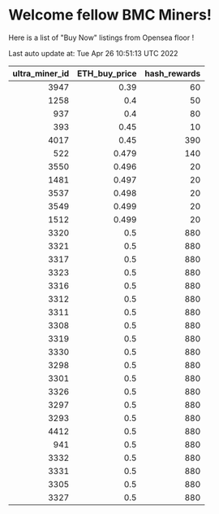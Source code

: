 # Welcome fellow BMC Miners!
Here is a list of "Buy Now" listings from Opensea floor !


Last auto update at: Tue Apr 26 10:51:13 UTC 2022


|   ultra_miner_id |   ETH_buy_price |   hash_rewards |
|-----------------:|----------------:|---------------:|
|             3947 |           0.39  |             60 |
|             1258 |           0.4   |             50 |
|              937 |           0.4   |             80 |
|              393 |           0.45  |             10 |
|             4017 |           0.45  |            390 |
|              522 |           0.479 |            140 |
|             3550 |           0.496 |             20 |
|             1481 |           0.497 |             20 |
|             3537 |           0.498 |             20 |
|             3549 |           0.499 |             20 |
|             1512 |           0.499 |             20 |
|             3320 |           0.5   |            880 |
|             3321 |           0.5   |            880 |
|             3317 |           0.5   |            880 |
|             3323 |           0.5   |            880 |
|             3316 |           0.5   |            880 |
|             3312 |           0.5   |            880 |
|             3311 |           0.5   |            880 |
|             3308 |           0.5   |            880 |
|             3319 |           0.5   |            880 |
|             3330 |           0.5   |            880 |
|             3298 |           0.5   |            880 |
|             3301 |           0.5   |            880 |
|             3326 |           0.5   |            880 |
|             3297 |           0.5   |            880 |
|             3293 |           0.5   |            880 |
|             4412 |           0.5   |            880 |
|              941 |           0.5   |            880 |
|             3332 |           0.5   |            880 |
|             3331 |           0.5   |            880 |
|             3305 |           0.5   |            880 |
|             3327 |           0.5   |            880 |